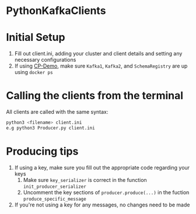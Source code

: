 # PythonKafkaClients

# Initial Setup
1. Fill out client.ini, adding your cluster and client details and setting any necessary configurations
2. If using [CP-Demo](https://github.com/confluentinc/cp-demo), make sure `Kafka1`, `Kafka2`, and `SchemaRegistry` are up using `docker ps`

# Calling the clients from the terminal

All clients are called with the same syntax:
```python
python3 <filename> client.ini
e.g python3 Producer.py client.ini
```

# Producing tips

1. If using a key, make sure you fill out the appropriate code regarding your keys
    1. Make sure `key_serializer` is correct in the function `init_producer_serializer`
    2. Uncomment the key sections of `producer.produce(...)` in the fuction `produce_specific_message`
3. If you're not using a key for any messages, no changes need to be made 
